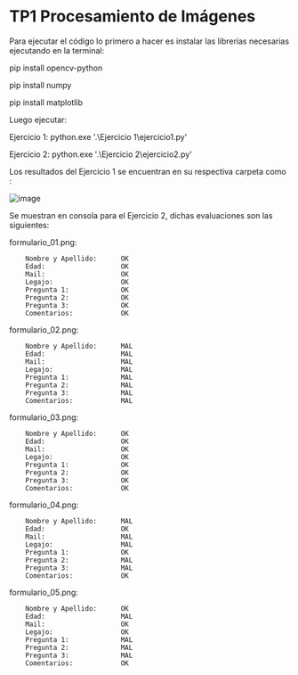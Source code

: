 # TP1 Procesamiento de Imágenes #

Para ejecutar el código lo primero a hacer es instalar las librerías necesarias ejecutando en la terminal:

pip install opencv-python

pip install numpy

pip install matplotlib

Luego ejecutar:

Ejercicio 1: python.exe '.\Ejercicio 1\ejercicio1.py'

Ejercicio 2: python.exe '.\Ejercicio 2\ejercicio2.py'

Los resultados del Ejercicio 1 se encuentran en su respectiva carpeta como :

![image](https://github.com/Pato-desu/TP1-Imagenes/assets/102630216/51e87924-e86c-4108-b0fd-0eac8a1bd303)


Se muestran en consola para el Ejercicio 2, dichas evaluaciones son las siguientes:

formulario_01.png:

        Nombre y Apellido:      OK
        Edad:                   OK
        Mail:                   OK
        Legajo:                 OK
        Pregunta 1:             OK
        Pregunta 2:             OK
        Pregunta 3:             OK
        Comentarios:            OK

formulario_02.png:

        Nombre y Apellido:      MAL
        Edad:                   MAL
        Mail:                   MAL
        Legajo:                 MAL
        Pregunta 1:             MAL
        Pregunta 2:             MAL
        Pregunta 3:             MAL
        Comentarios:            MAL

formulario_03.png:

        Nombre y Apellido:      OK
        Edad:                   OK
        Mail:                   OK
        Legajo:                 OK
        Pregunta 1:             OK
        Pregunta 2:             OK
        Pregunta 3:             OK
        Comentarios:            OK

formulario_04.png:

        Nombre y Apellido:      MAL
        Edad:                   OK
        Mail:                   MAL
        Legajo:                 MAL
        Pregunta 1:             OK
        Pregunta 2:             MAL
        Pregunta 3:             MAL
        Comentarios:            OK

formulario_05.png:

        Nombre y Apellido:      OK
        Edad:                   MAL
        Mail:                   OK
        Legajo:                 OK
        Pregunta 1:             MAL
        Pregunta 2:             MAL
        Pregunta 3:             MAL
        Comentarios:            OK
